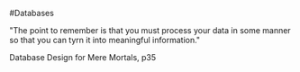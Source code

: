 #Databases 

"The point to remember is that you must process your data in some manner so that you can tyrn it into meaningful information."

Database Design for Mere Mortals, p35